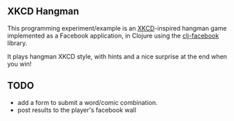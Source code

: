 XKCD Hangman
------------

This programming experiment/example is an [XKCD][1]-inspired hangman game implemented as a Facebook application, in Clojure using the [clj-facebook][2] library.

It plays hangman XKCD style, with hints and a nice surprise at the end when you win!



TODO
----

  * add a form to submit a word/comic combination.
  * post results to the player's facebook wall 

[1]: http://xkcd.com
[2]: https://github.com/rnewman/clj-facebook

